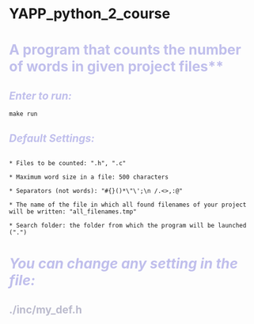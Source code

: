 # YAPP_python_2_course

# <span style="color:#C0BFEC"> A program that counts the number of words in given project files**</span>

## <span style="color:#C0BFEC">***Enter to run:*** </span>

```
make run
```

## <span style="color:#C0BFEC">***Default Settings:***</span>

```

* Files to be counted: ".h", ".c"

* Maximum word size in a file: 500 characters

* Separators (not words): "#{}()*\"\';\n /.<>,:@"

* The name of the file in which all found filenames of your project will be written: "all_filenames.tmp"

* Search folder: the folder from which the program will be launched (".")

```

# <span style="color:#C0BFEC"> ***You can change any setting in the file:*** </span>
## <span style="color:#BBBBCD"> **./inc/my_def.h** </span>
